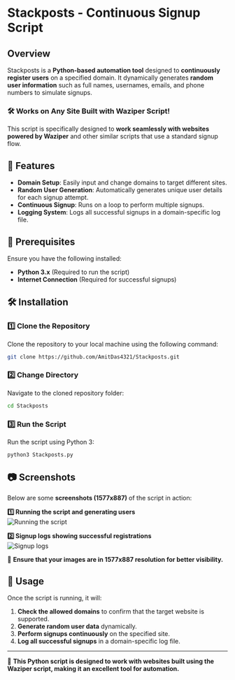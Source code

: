# Stackposts - Continuous Signup Script

## Overview
Stackposts is a **Python-based automation tool** designed to **continuously register users** on a specified domain. It dynamically generates **random user information** such as full names, usernames, emails, and phone numbers to simulate signups.

### 🛠 Works on Any Site Built with Waziper Script!
This script is specifically designed to **work seamlessly with websites powered by Waziper** and other similar scripts that use a standard signup flow.

## 🚀 Features
- **Domain Setup**: Easily input and change domains to target different sites.
- **Random User Generation**: Automatically generates unique user details for each signup attempt.
- **Continuous Signup**: Runs on a loop to perform multiple signups.
- **Logging System**: Logs all successful signups in a domain-specific log file.

## 📌 Prerequisites
Ensure you have the following installed:
- **Python 3.x** (Required to run the script)
- **Internet Connection** (Required for successful signups)

## 🛠 Installation

### 1️⃣ Clone the Repository
Clone the repository to your local machine using the following command:
```bash
git clone https://github.com/AmitDas4321/Stackposts.git
```

### 2️⃣ Change Directory
Navigate to the cloned repository folder:
```bash
cd Stackposts
```

### 3️⃣ Run the Script
Run the script using Python 3:
```bash
python3 Stackposts.py
```

## 📷 Screenshots
Below are some **screenshots (1577x887)** of the script in action:

**1️⃣ Running the script and generating users**  
![Running the script](https://i.ibb.co/qFXcdKtD/Screenshot-2025-02-25-14-33-56.png)  

**2️⃣ Signup logs showing successful registrations**  
![Signup logs](https://i.ibb.co/qFXcdKtD/Screenshot-2025-02-25-14-33-56.png)  

📌 **Ensure that your images are in 1577x887 resolution for better visibility.**  

## 📝 Usage
Once the script is running, it will:
1. **Check the allowed domains** to confirm that the target website is supported.
2. **Generate random user data** dynamically.
3. **Perform signups continuously** on the specified site.
4. **Log all successful signups** in a domain-specific log file.

---
📌 **This Python script is designed to work with websites built using the Waziper script, making it an excellent tool for automation.**
